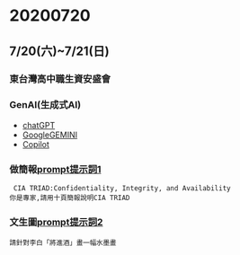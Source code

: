 # 20200720


## 7/20(六)~7/21(日)
### 東台灣高中職生資安盛會

### GenAI(生成式AI)
- [chatGPT](https://chatgpt.com/)
- [GoogleGEMINI](https://gemini.google.com/app?hl=zh-TW)
- [Copilot](https://copilot.microsoft.com/)
### 做簡報[prompt提示詞1](prompt提示詞1.md)
```
 CIA TRIAD:Confidentiality, Integrity, and Availability
你是專家,請用十頁簡報說明CIA TRIAD
```
### 文生圖[prompt提示詞2](prompt提示詞2.md)
```
請針對李白「將進酒」畫一幅水墨畫
```
